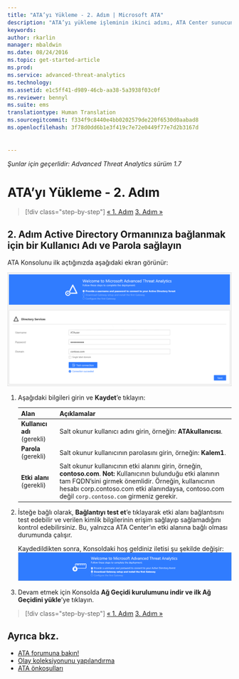 ```yaml
---
title: "ATA’yı Yükleme - 2. Adım | Microsoft ATA"
description: "ATA’yı yükleme işleminin ikinci adımı, ATA Center sunucunuzda etki alanı bağlantı ayarlarını yapılandırmanıza yardımcı olur."
keywords: 
author: rkarlin
manager: mbaldwin
ms.date: 08/24/2016
ms.topic: get-started-article
ms.prod: 
ms.service: advanced-threat-analytics
ms.technology: 
ms.assetid: e1c5ff41-d989-46cb-aa38-5a3938f03c0f
ms.reviewer: bennyl
ms.suite: ems
translationtype: Human Translation
ms.sourcegitcommit: f334f9c8440e4bb0202579de220f6530d0aabad8
ms.openlocfilehash: 3f78d0dd6b1e3f419c7e72e0449f77e7d2b3167d


---
```


*Şunlar için geçerlidir: Advanced Threat Analytics sürüm 1.7*



# <a name="install-ata-step-2"></a>ATA’yı Yükleme - 2. Adım

>[!div class="step-by-step"]
[« 1. Adım](install-ata-step1.md)
[3. Adım »](install-ata-step3.md)

## <a name="step-2-provide-a-username-and-password-to-connect-to-your-active-directory-forest"></a>2. Adım Active Directory Ormanınıza bağlanmak için bir Kullanıcı Adı ve Parola sağlayın

ATA Konsolunu ilk açtığınızda aşağıdaki ekran görünür:

![ATA hoş geldiniz aşaması 1](media/ATA_1.7-welcome-provide-username.png)

1.  Aşağıdaki bilgileri girin ve **Kaydet**’e tıklayın:

    |Alan|Açıklamalar|
    |---------|------------|
    |**Kullanıcı adı** (gerekli)|Salt okunur kullanıcı adını girin, örneğin: **ATAkullanıcısı**.|
    |**Parola** (gerekli)|Salt okunur kullanıcının parolasını girin, örneğin: **Kalem1**.|
    |**Etki alanı** (gerekli)|Salt okunur kullanıcının etki alanını girin, örneğin, **contoso.com**. **Not:** Kullanıcının bulunduğu etki alanının tam FQDN’sini girmek önemlidir. Örneğin, kullanıcının hesabı corp.contoso.com etki alanındaysa, contoso.com değil `corp.contoso.com` girmeniz gerekir.|

2. İsteğe bağlı olarak, **Bağlantıyı test et**’e tıklayarak etki alanı bağlantısını test edebilir ve verilen kimlik bilgilerinin erişim sağlayıp sağlamadığını kontrol edebilirsiniz. Bu, yalnızca ATA Center’ın etki alanına bağlı olması durumunda çalışır.   

    Kaydedildikten sonra, Konsoldaki hoş geldiniz iletisi şu şekilde değişir: ![ATA hoş geldiniz aşama 1 tamamlandı](media/ATA_1.7-welcome-provide-username-finished.png)

3. Devam etmek için Konsolda **Ağ Geçidi kurulumunu indir ve ilk Ağ Geçidini yükle**’ye tıklayın.


>[!div class="step-by-step"]
[« 1. Adım](install-ata-step1.md)
[3. Adım »](install-ata-step3.md)


## <a name="see-also"></a>Ayrıca bkz.

- [ATA forumuna bakın!](https://social.technet.microsoft.com/Forums/security/home?forum=mata)
- [Olay koleksiyonunu yapılandırma](configure-event-collection.md)
- [ATA önkoşulları](/advanced-threat-analytics/plan-design/ata-prerequisites)



<!--HONumber=Oct16_HO5-->


